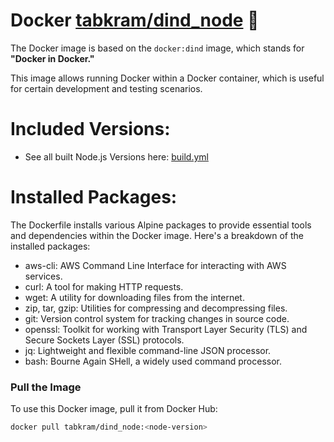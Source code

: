 # Docker [tabkram/dind_node](https://hub.docker.com/r/tabkram/dind_node) 🐳

The Docker image is based on the `docker:dind` image, which stands for **"Docker in Docker."**

This image allows running Docker within a Docker container, which is useful for certain development and testing scenarios.

# Included Versions:

-  See all built Node.js Versions here: [build.yml](.github%2Fworkflows%2Fbuild.yml)

# Installed Packages:

The Dockerfile installs various Alpine packages to provide essential tools and dependencies within the Docker image. Here's a breakdown of the installed packages:

- aws-cli: AWS Command Line Interface for interacting with AWS services.
- curl: A tool for making HTTP requests.
- wget: A utility for downloading files from the internet.
- zip, tar, gzip: Utilities for compressing and decompressing files.
- git: Version control system for tracking changes in source code.
- openssl: Toolkit for working with Transport Layer Security (TLS) and Secure Sockets Layer (SSL) protocols.
- jq: Lightweight and flexible command-line JSON processor.
- bash: Bourne Again SHell, a widely used command processor.

### Pull the Image

To use this Docker image, pull it from Docker Hub:

```bash
docker pull tabkram/dind_node:<node-version>
```